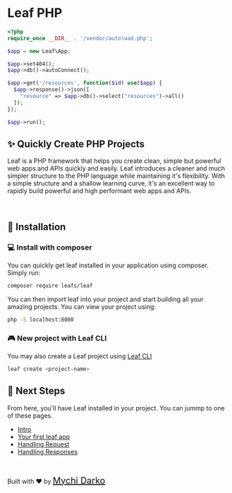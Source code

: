 # Leaf PHP

```php
<?php
require_once __DIR__ . '/vendor/autoload.php';

$app = new Leaf\App;

$app->set404();
$app->db()->autoConnect();

$app->get('/resources', function($id) use($app) {
  $app->response()->json([
    "resource" => $app->db()->select("resources")->all()
  ]);
});

$app->run();
```

## ✨ Quickly Create PHP Projects

Leaf is a PHP framework that helps you create clean, simple but powerful web apps and APIs quickly and easily. Leaf introduces a cleaner and much simpler structure to the PHP language while maintaining it's flexibility. With a simple structure and a shallow learning curve, it's an excellent way to rapidly build powerful and high performant web apps and APIs.

<br>

## 📂 Installation

### 💻 Install with composer

You can quickly get leaf installed in your application using composer. Simply run:

```bash
composer require leafs/leaf
```

You can then import leaf into your project and start building all your amazing projects. You can view your project using:

```bash
php -S localhost:8080
```

### 🎮 New project with Leaf CLI

You may also create a Leaf project using [Leaf CLI](/cli/)

```bash
leaf create <project-name>
```

## 🐾 Next Steps

From here, you'll have Leaf installed in your project. You can jummp to one of these pages.

- [Intro](leaf/v/2.5.0-beta/)
- [Your first leaf app](leaf/v/2.5.0-beta/intro/first)
- [Handling Request](leaf/v/2.5.0-beta/http/request)
- [Handling Responses](leaf/v/2.5.0-beta/http/response)

<br>

Built with ❤ by <a href="https://mychi.netlify.app" style="font-size: 20px; color: #111;" target="_blank">Mychi Darko</a>
